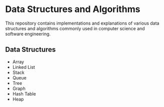 # Data Structures and Algorithms

This repository contains implementations and explanations of various data structures and algorithms commonly used in computer science and software engineering.

## Data Structures

- Array
- Linked List
- Stack
- Queue
- Tree
- Graph
- Hash Table
- Heap
